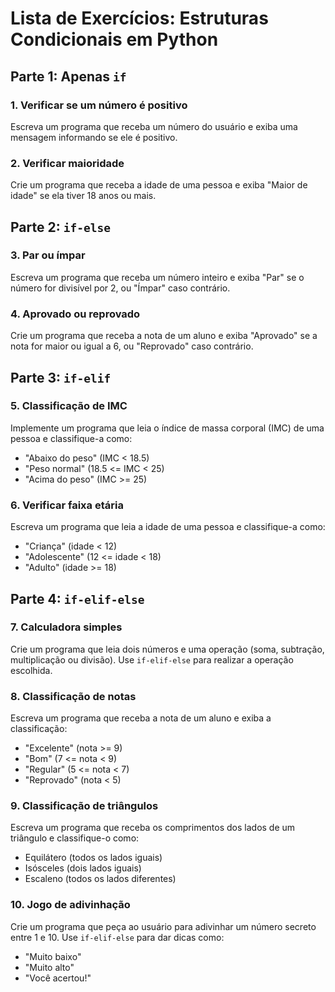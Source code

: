 # Lista de Exercícios: Estruturas Condicionais em Python

## Parte 1: Apenas `if`

### 1. Verificar se um número é positivo

Escreva um programa que receba um número do usuário e exiba uma mensagem informando se ele é positivo.

### 2. Verificar maioridade

Crie um programa que receba a idade de uma pessoa e exiba "Maior de idade" se ela tiver 18 anos ou mais.

## Parte 2: `if-else`

### 3. Par ou ímpar

Escreva um programa que receba um número inteiro e exiba "Par" se o número for divisível por 2, ou "Ímpar" caso contrário.

### 4. Aprovado ou reprovado

Crie um programa que receba a nota de um aluno e exiba "Aprovado" se a nota for maior ou igual a 6, ou "Reprovado" caso contrário.

## Parte 3: `if-elif`

### 5. Classificação de IMC

Implemente um programa que leia o índice de massa corporal (IMC) de uma pessoa e classifique-a como:

- "Abaixo do peso" (IMC < 18.5)
- "Peso normal" (18.5 <= IMC < 25)
- "Acima do peso" (IMC >= 25)

### 6. Verificar faixa etária

Escreva um programa que leia a idade de uma pessoa e classifique-a como:

- "Criança" (idade < 12)
- "Adolescente" (12 <= idade < 18)
- "Adulto" (idade >= 18)

## Parte 4: `if-elif-else`

### 7. Calculadora simples

Crie um programa que leia dois números e uma operação (soma, subtração, multiplicação ou divisão). Use `if-elif-else` para realizar a operação escolhida.

### 8. Classificação de notas

Escreva um programa que receba a nota de um aluno e exiba a classificação:

- "Excelente" (nota >= 9)
- "Bom" (7 <= nota < 9)
- "Regular" (5 <= nota < 7)
- "Reprovado" (nota < 5)

### 9. Classificação de triângulos

Escreva um programa que receba os comprimentos dos lados de um triângulo e classifique-o como:

- Equilátero (todos os lados iguais)
- Isósceles (dois lados iguais)
- Escaleno (todos os lados diferentes)

### 10. Jogo de adivinhação

Crie um programa que peça ao usuário para adivinhar um número secreto entre 1 e 10. Use `if-elif-else` para dar dicas como:

- "Muito baixo"
- "Muito alto"
- "Você acertou!"
